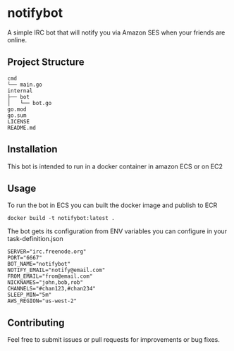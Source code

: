 # notifybot

A simple IRC bot that will notify you via Amazon SES when your friends are online.

## Project Structure

```
cmd
└── main.go
internal
├── bot
│   └── bot.go
go.mod
go.sum
LICENSE
README.md
```

## Installation

This bot is intended to run in a docker container in amazon ECS or on EC2

## Usage

To run the bot in ECS you can built the docker image and publish to ECR

```
docker build -t notifybot:latest .
```

The bot gets its configuration from ENV variables you can configure in your task-definition.json

```
SERVER="irc.freenode.org"
PORT="6667"
BOT_NAME="notifybot"
NOTIFY_EMAIL="notify@email.com"
FROM_EMAIL="from@email.com"
NICKNAMES="john,bob,rob"
CHANNELS="#chan123,#chan234"
SLEEP_MIN="5m"
AWS_REGION="us-west-2"
```

## Contributing

Feel free to submit issues or pull requests for improvements or bug fixes.
